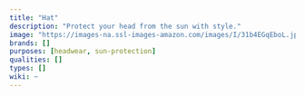 ```yaml
---
title: "Hat"
description: "Protect your head from the sun with style."
image: "https://images-na.ssl-images-amazon.com/images/I/31b4EGqEboL.jpg"
brands: []
purposes: [headwear, sun-protection]
qualities: []
types: []
wiki: ~
---
```

